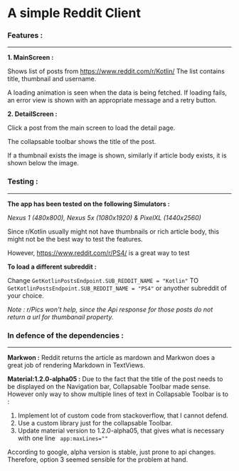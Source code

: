 # A simple Reddit Client

### Features :
---------
**1. MainScreen :**

Shows list of posts from https://www.reddit.com/r/Kotlin/
  The list contains title, thumbnail and username.
  
  A loading animation is seen when the data is being fetched.
  If loading fails, an error view is shown with an appropriate message and a retry button.



**2. DetailScreen :**

Click a post from the main screen to load the detail page.

The collapsable toolbar shows the title of the post.

If a thumbnail exists the image is shown, similarly if article body exists, it is shown below the image.


### Testing :
---------
**The app has been tested on the following Simulators :**

*Nexus 1 (480x800),  Nexus 5x (1080x1920) &  PixelXL (1440x2560)*


Since r/Kotlin usually might not have thumbnails or rich article body, this might not be the best way to test the features.

However, https://www.reddit.com/r/PS4/ is a great way to test

**To load a different subreddit :**

Change ````GetKotlinPostsEndpoint.SUB_REDDIT_NAME = "Kotlin"```` TO ````GetKotlinPostsEndpoint.SUB_REDDIT_NAME = "PS4"```` or anyother subreddit of your choice.

*Note : r/Pics won't help, since the Api response for those posts do not return a url for thumbanail property.* 



### In defence of the dependencies :
-------------------

**Markwon :** Reddit returns the article as mardown and Markwon does a great job of rendering Markdown in TextViews.

**Material:1.2.0-alpha05 :** Due to the fact that the title of the post needs to be displayed on the Navigation bar, Collapsable Toolbar made sense.
However only way to show multiple lines of text in Collapsable Toolbar is to :
 1. Implement lot of custom code from stackoverflow, that I cannot defend.
 2. Use a custom library just for the collapsable Toolbar.
 3. Update material version to 1.2.0-alpha05, that gives what is necessary with one line <code> app:maxLines="" </code> 

According to google, alpha version is stable, just prone to api changes.
Therefore, option 3 seemed sensible for the problem at hand. 
